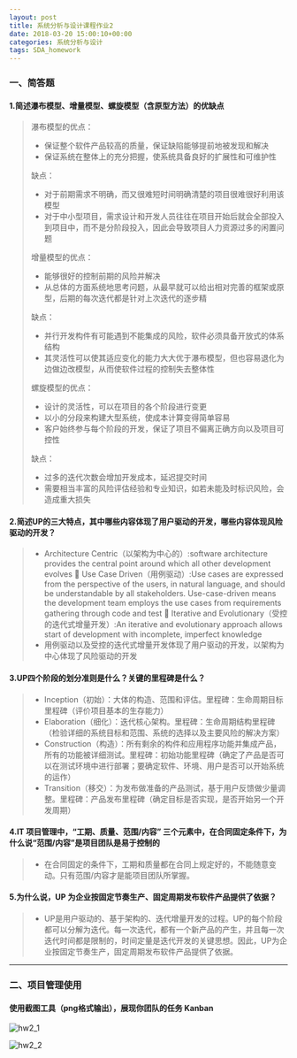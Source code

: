 ```yaml
---
layout: post
title: 系统分析与设计课程作业2
date: 2018-03-20 15:00:10+00:00
categories: 系统分析与设计
tags: SDA_homework
---
```


### 一、简答题

#### 1.简述瀑布模型、增量模型、螺旋模型（含原型方法）的优缺点

> 瀑布模型的优点：
> 
>    * 保证整个软件产品较高的质量，保证缺陷能够提前地被发现和解决
>    * 保证系统在整体上的充分把握，使系统具备良好的扩展性和可维护性
> 
>    缺点：
>    * 对于前期需求不明确，而又很难短时间明确清楚的项目很难很好利用该模型
>    * 对于中小型项目，需求设计和开发人员往往在项目开始后就会全部投入到项目中，而不是分阶段投入，因此会导致项目人力资源过多的闲置问题
>           
> 增量模型的优点：
> 
>    * 能够很好的控制前期的风险并解决
>    * 从总体的方面系统地思考问题，从最早就可以给出相对完善的框架或原型，后期的每次迭代都是针对上次迭代的逐步精
> 
>    缺点：
>    * 并行开发构件有可能遇到不能集成的风险，软件必须具备开放式的体系结构
>    * 其灵活性可以使其适应变化的能力大大优于瀑布模型，但也容易退化为边做边改模型，从而使软件过程的控制失去整体性
> 
> 螺旋模型的优点：
> 
>    * 设计的灵活性，可以在项目的各个阶段进行变更
>    * 以小的分段来构建大型系统，使成本计算变得简单容易
>    * 客户始终参与每个阶段的开发，保证了项目不偏离正确方向以及项目可控性
>           
>    缺点：
>    * 过多的迭代次数会增加开发成本，延迟提交时间
>    * 需要相当丰富的风险评估经验和专业知识，如若未能及时标识风险，会造成重大损失

#### 2.简述UP的三大特点，其中哪些内容体现了用户驱动的开发，哪些内容体现风险驱动的开发？
> * Architecture Centric（以架构为中心的）:software architecture provides the central point around which all other development evolves
 Use Case Driven（用例驱动）:Use cases are expressed from the perspective of the users, in natural language, and should be understandable by all stakeholders. Use-case-driven means the development team employs the use cases from requirements gathering through code and test
 Iterative and Evolutionary（受控的迭代式增量开发）:An iterative and evolutionary approach allows start of development with incomplete, imperfect knowledge
> *  用例驱动以及受控的迭代式增量开发体现了用户驱动的开发，以架构为中心体现了风险驱动的开发

#### 3.UP四个阶段的划分准则是什么？关键的里程碑是什么？
> * Inception（初始）：大体的构造、范围和评估。里程碑：生命周期目标里程碑（评价项目基本的生存能力）
> * Elaboration（细化）：迭代核心架构。里程碑：生命周期结构里程碑（检验详细的系统目标和范围、系统的选择以及主要风险的解决方案）
> * Construction（构造）：所有剩余的构件和应用程序功能并集成产品，所有的功能被详细测试。里程碑：初始功能里程碑（确定了产品是否可以在测试环境中进行部署；要确定软件、环境、用户是否可以开始系统的运作）
> * Transition（移交）：为发布做准备的产品测试，基于用户反馈做少量调整。里程碑：产品发布里程碑（确定目标是否实现，是否开始另一个开发周期）

#### 4.IT 项目管理中，“工期、质量、范围/内容” 三个元素中，在合同固定条件下，为什么说“范围/内容”是项目团队是易于控制的
> * 在合同固定的条件下，工期和质量都在合同上规定好的，不能随意变动。只有范围/内容才是能项目团队所掌握。

#### 5.为什么说，UP 为企业按固定节奏生产、固定周期发布软件产品提供了依据？
> * UP是用户驱动的、基于架构的、迭代增量开发的过程。UP的每个阶段都可以分解为迭代。每一次迭代，都有一个新产品的产生，并且每一次迭代时间都是限制的，时间定量是迭代开发的关键思想。因此，UP为企业按固定节奏生产，固定周期发布软件产品提供了依据。


------

### 二、项目管理使用

#### 使用截图工具（png格式输出），展现你团队的任务 Kanban

![hw2_1](../media/pic/hw2_1)

![hw2_2](../media/pic/hw2_2)
